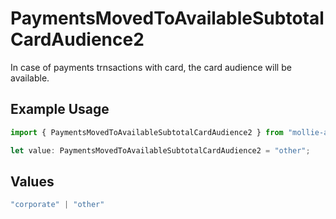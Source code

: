 # PaymentsMovedToAvailableSubtotalCardAudience2

In case of payments trnsactions with card, the card audience will be available.

## Example Usage

```typescript
import { PaymentsMovedToAvailableSubtotalCardAudience2 } from "mollie-api-typescript/models/operations";

let value: PaymentsMovedToAvailableSubtotalCardAudience2 = "other";
```

## Values

```typescript
"corporate" | "other"
```